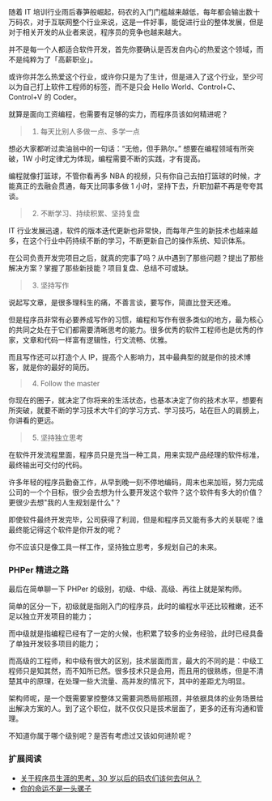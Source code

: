 随着 IT 培训行业雨后春笋般崛起，码农的入门门槛越来越低，每年都会输出数十万码农，对于互联网整个行业来说，这是一件好事，能促进行业的整体发展，但是对于相关开发的从业者来说，程序员的竞争也越来越大。

并不是每一个人都适合软件开发，首先你要确认是否发自内心的热爱这个领域，而不是纯粹为了「高薪职业」。

或许你并怎么热爱这个行业，或许你只是为了生计，但是进入了这个行业，至少可以为自己打上软件工程师的标签，而不是只会 Hello World、Control+C、Control+V 的 Coder。

就算是面向工资编程，也需要有足够的实力，而程序员该如何精进呢？

> 1. 每天比别人多做一点、多学一点

想必大家都听过卖油翁中的一句话：“无他，但手熟尔。” 想要在编程领域有所突破，1W 小时定律尤为体现，编程需要不断的实践，才有提高。

编程就像打篮球，不管你看再多 NBA 的视频，只有你自己去拍打篮球的时候，才能真正的去融会贯通，每天比同事多做 1 小时，坚持下去，升职加薪不再是夸夸其谈。

> 2. 不断学习、持续积累、坚持复盘

IT 行业发展迅速，软件的版本迭代更新也非常快，而每年产生的新技术也越来越多，在这个行业中药持续不断的学习，不断更新自己的操作系统、知识体系。

在公司负责开发完项目之后，就真的完事了吗？从中遇到了那些问题？提出了那些解决方案？掌握了那些新技能？项目复盘、总结不可或缺。

> 3. 坚持写作

说起写文章，是很多理科生的痛，不善言谈，要写作，简直比登天还难。

但是程序员非常有必要养成写作的习惯，编程和写作有很多类似的地方，最为核心的共同之处在于它们都需要清晰思考的能力。很多优秀的软件工程师也是优秀的作家，文章和代码一样富有逻辑性，行文流畅、优雅。

而且写作还可以打造个人 IP，提高个人影响力，其中最典型的就是你的技术博客，就是你的最好的简历。

> 4. Follow the master

你现在的圈子，就决定了你将来的生活状态，也基本决定了你的技术水平，想要有所突破，就要不断的学习技术大牛们的学习方式、学习技巧，站在巨人的肩膀上，你讲看的更远。

> 5. 坚持独立思考

在软件开发流程里面，程序员只是充当一种工具，用来实现产品经理的软件标准，最终输出可交付的代码。

许多年轻的程序员勤奋工作，从早到晚一刻不停地编码，周末也来加班，努力完成公司的一个个目标，很少会去想为什么要开发这个软件？这个软件有多大的价值？更很少去想"我的人生规划是什么"？

即使软件最终开发完毕，公司获得了利润，但是和程序员又能有多大的关联呢？谁最终能记得这个软件是你开发的呢？

你不应该只是像工具一样工作，坚持独立思考，多规划自己的未来。

### PHPer 精进之路

最后在简单聊一下 PHPer 的级别，初级、中级、高级、再往上就是架构师。

简单的区分一下，初级就是指刚入门的程序员，此时的编程水平还比较稚嫩，还不足以独立开发项目的能力；

而中级就是指编程已经有了一定的火候，也积累了较多的业务经验，此时已经具备了单独开发较多项目的能力；

而高级的工程师，和中级有很大的区别，技术层面而言，最大的不同的是：中级工程师只是知其然，而不知所已然。很多技术只是会用，而且用的很熟练，但是不清楚其中的原理，在处理一些大流量、高并发的情况下，其中的差距尤为明显。

架构师呢，是一个既需要掌控整体又需要洞悉局部瓶颈，并依据具体的业务场景给出解决方案的人。到了这个职位，就不仅仅只是技术层面了，更多的还有沟通和管理。

不知道你属于哪个级别呢？是否有考虑过又该如何进阶呢？

### 扩展阅读

- [关于程序员生涯的思考，30 岁以后的码农们该何去何从？](https://www.jianshu.com/p/7e68484a7811)
- [你的命运不是一头骡子](http://www.ruanyifeng.com/blog/2016/06/your-destiny-is-not-like-a-mule.html)